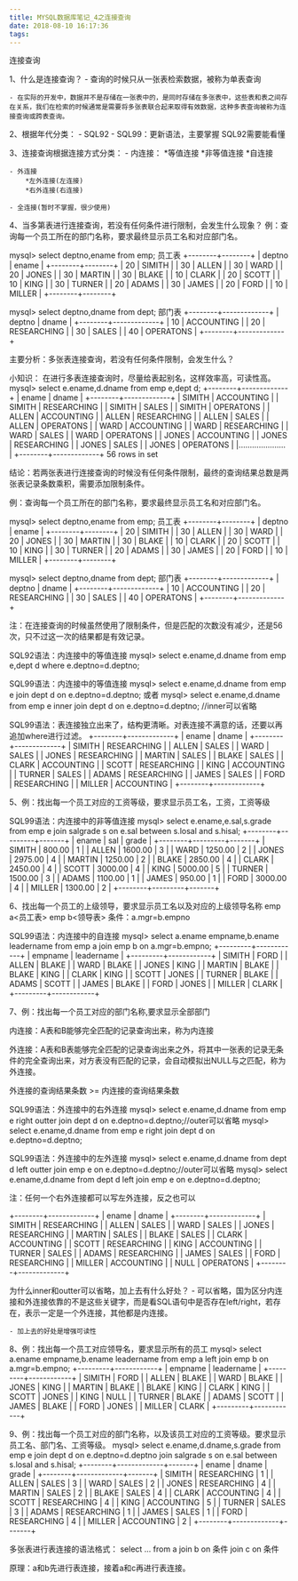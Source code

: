 ```yaml
---
title: MYSQL数据库笔记_4之连接查询
date: 2018-08-10 16:17:36
tags:
---
```


连接查询

1、什么是连接查询？
	- 查询的时候只从一张表检索数据，被称为单表查询
	
	- 在实际的开发中，数据并不是存储在一张表中的，是同时存储在多张表中，这些表和表之间存在关系，我们在检索的时候通常是需要将多张表联合起来取得有效数据，这种多表查询被称为连接查询或跨表查询。

2、根据年代分类：
	- SQL92
	- SQL99：更新语法，主要掌握
	SQL92需要能看懂
<!--more-->
3、连接查询根据连接方式分类：
	- 内连接：
		*等值连接
		*非等值连接
		*自连接

	- 外连接
		*左外连接(左连接)
		*右外连接(右连接)

	- 全连接(暂时不掌握，很少使用)

4、当多第表进行连接查询，若没有任何条件进行限制，会发生什么现象？
	例：查询每一个员工所在的部门名称，要求最终显示员工名和对应部门名。

mysql> select deptno,ename from emp; 员工表
+--------+--------+
| deptno | ename  |
+--------+--------+
|     20 | SIMITH |
|     30 | ALLEN  |
|     30 | WARD   |
|     20 | JONES  |
|     30 | MARTIN |
|     30 | BLAKE  |
|     10 | CLARK  |
|     20 | SCOTT  |
|     10 | KING   |
|     30 | TURNER |
|     20 | ADAMS  |
|     30 | JAMES  |
|     20 | FORD   |
|     10 | MILLER |
+--------+--------+

mysql> select deptno,dname from dept; 部门表
+--------+-------------+
| deptno | dname       |
+--------+-------------+
|     10 | ACCOUNTING  |
|     20 | RESEARCHING |
|     30 | SALES       |
|     40 | OPERATONS   |
+--------+-------------+

主要分析：多张表连接查询，若没有任何条件限制，会发生什么？

小知识： 在进行多表连接查询时，尽量给表起别名，这样效率高，可读性高。
mysql> select e.ename,d.dname from emp e,dept d;
+--------+-------------+
| ename  | dname       |
+--------+-------------+
| SIMITH | ACCOUNTING  |
| SIMITH | RESEARCHING |
| SIMITH | SALES       |
| SIMITH | OPERATONS   |
| ALLEN  | ACCOUNTING  |
| ALLEN  | RESEARCHING |
| ALLEN  | SALES       |
| ALLEN  | OPERATONS   |
| WARD   | ACCOUNTING  |
| WARD   | RESEARCHING |
| WARD   | SALES       |
| WARD   | OPERATONS   |
| JONES  | ACCOUNTING  |
| JONES  | RESEARCHING |
| JONES  | SALES       |
| JONES  | OPERATONS   |
|..................... |
+--------+-------------+
56 rows in set

结论：若两张表进行连接查询的时候没有任何条件限制，最终的查询结果总数是两张表记录条数乘积，需要添加限制条件。


例：查询每一个员工所在的部门名称，要求最终显示员工名和对应部门名。

mysql> select deptno,ename from emp; 员工表
+--------+--------+
| deptno | ename  |
+--------+--------+
|     20 | SIMITH |
|     30 | ALLEN  |
|     30 | WARD   |
|     20 | JONES  |
|     30 | MARTIN |
|     30 | BLAKE  |
|     10 | CLARK  |
|     20 | SCOTT  |
|     10 | KING   |
|     30 | TURNER |
|     20 | ADAMS  |
|     30 | JAMES  |
|     20 | FORD   |
|     10 | MILLER |
+--------+--------+

mysql> select deptno,dname from dept; 部门表
+--------+-------------+
| deptno | dname       |
+--------+-------------+
|     10 | ACCOUNTING  |
|     20 | RESEARCHING |
|     30 | SALES       |
|     40 | OPERATONS   |
+--------+-------------+

注：在连接查询的时候虽然使用了限制条件，但是匹配的次数没有减少，还是56次，只不过这一次的结果都是有效记录。

SQL92语法：内连接中的等值连接
mysql> select e.ename,d.dname from emp e,dept d where e.deptno=d.deptno;

SQL99语法：内连接中的等值连接
mysql> select e.ename,d.dname from emp e join dept d on e.deptno=d.deptno;
或者
mysql> select e.ename,d.dname from emp e inner join dept d on e.deptno=d.deptno; //inner可以省略

SQL99语法：表连接独立出来了，结构更清晰。对表连接不满意的话，还要以再追加where进行过滤。
+--------+-------------+
| ename  | dname       |
+--------+-------------+
| SIMITH | RESEARCHING |
| ALLEN  | SALES       |
| WARD   | SALES       |
| JONES  | RESEARCHING |
| MARTIN | SALES       |
| BLAKE  | SALES       |
| CLARK  | ACCOUNTING  |
| SCOTT  | RESEARCHING |
| KING   | ACCOUNTING  |
| TURNER | SALES       |
| ADAMS  | RESEARCHING |
| JAMES  | SALES       |
| FORD   | RESEARCHING |
| MILLER | ACCOUNTING  |
+--------+-------------+


5、例：找出每一个员工对应的工资等级，要求显示员工名，工资，工资等级

SQL99语法：内连接中的非等值连接
mysql> select e.ename,e.sal,s.grade from emp e join salgrade s on e.sal between s.losal and s.hisal;
+--------+---------+-------+
| ename  | sal     | grade |
+--------+---------+-------+
| SIMITH |  800.00 |     1 |
| ALLEN  | 1600.00 |     3 |
| WARD   | 1250.00 |     2 |
| JONES  | 2975.00 |     4 |
| MARTIN | 1250.00 |     2 |
| BLAKE  | 2850.00 |     4 |
| CLARK  | 2450.00 |     4 |
| SCOTT  | 3000.00 |     4 |
| KING   | 5000.00 |     5 |
| TURNER | 1500.00 |     3 |
| ADAMS  | 1100.00 |     1 |
| JAMES  |  950.00 |     1 |
| FORD   | 3000.00 |     4 |
| MILLER | 1300.00 |     2 |
+--------+---------+-------+


6、找出每一个员工的上级领导，要求显示员工名以及对应的上级领导名称
emp a<员工表>
emp b<领导表>
条件：a.mgr=b.empno

SQL99语法：内连接中的自连接
mysql> select a.ename empname,b.ename leadername from emp a join emp b on a.mgr=b.empno;
+---------+------------+
| empname | leadername |
+---------+------------+
| SIMITH  | FORD       |
| ALLEN   | BLAKE      |
| WARD    | BLAKE      |
| JONES   | KING       |
| MARTIN  | BLAKE      |
| BLAKE   | KING       |
| CLARK   | KING       |
| SCOTT   | JONES      |
| TURNER  | BLAKE      |
| ADAMS   | SCOTT      |
| JAMES   | BLAKE      |
| FORD    | JONES      |
| MILLER  | CLARK      |
+---------+------------+


7、例：找出每一个员工对应的部门名称,要求显示全部部门

内连接：A表和B能够完全匹配的记录查询出来，称为内连接

外连接：A表和B表能够完全匹配的记录查询出来之外，将其中一张表的记录无条件的完全查询出来，对方表没有匹配的记录，会自动模拟出NULL与之匹配，称为外连接。

外连接的查询结果条数 >= 内连接的查询结果条数


SQL99语法：外连接中的右外连接
mysql> select e.ename,d.dname from emp e right outter join dept d on e.deptno=d.deptno;//outer可以省略
mysql> select e.ename,d.dname from emp e right join dept d on e.deptno=d.deptno;

SQL99语法：外连接中的左外连接
mysql> select e.ename,d.dname from dept d left outter join emp e on e.deptno=d.deptno;//outer可以省略
mysql> select e.ename,d.dname from dept d left join emp e on e.deptno=d.deptno; 

注：任何一个右外连接都可以写左外连接，反之也可以

+--------+-------------+
| ename  | dname       |
+--------+-------------+
| SIMITH | RESEARCHING |
| ALLEN  | SALES       |
| WARD   | SALES       |
| JONES  | RESEARCHING |
| MARTIN | SALES       |
| BLAKE  | SALES       |
| CLARK  | ACCOUNTING  |
| SCOTT  | RESEARCHING |
| KING   | ACCOUNTING  |
| TURNER | SALES       |
| ADAMS  | RESEARCHING |
| JAMES  | SALES       |
| FORD   | RESEARCHING |
| MILLER | ACCOUNTING  |
| NULL   | OPERATONS   |
+--------+-------------+

为什么inner和outter可以省略，加上去有什么好处？
	- 可以省略，国为区分内连接和外连接依靠的不是这些关键字，而是看SQL语句中是否存在left/right，若存在，表示一定是一个外连接，其他都是内连接。

	- 加上去的好处是增强可读性


8、例：找出每一个员工对应领导名，要求显示所有的员工
mysql> select a.ename empname,b.ename leadername from emp a left join emp b on a.mgr=b.empno;
+---------+------------+
| empname | leadername |
+---------+------------+
| SIMITH  | FORD       |
| ALLEN   | BLAKE      |
| WARD    | BLAKE      |
| JONES   | KING       |
| MARTIN  | BLAKE      |
| BLAKE   | KING       |
| CLARK   | KING       |
| SCOTT   | JONES      |
| KING    | NULL       |
| TURNER  | BLAKE      |
| ADAMS   | SCOTT      |
| JAMES   | BLAKE      |
| FORD    | JONES      |
| MILLER  | CLARK      |
+---------+------------+


9、例：找出每一个员工对应的部门名称，以及该员工对应的工资等级。要求显示员工名、部门名、工资等级。
mysql> select e.ename,d.dname,s.grade from emp e  join dept d on e.deptno=d.deptno join salgrade s on e.sal between s.losal and s.hisal;
+--------+-------------+-------+
| ename  | dname       | grade |
+--------+-------------+-------+
| SIMITH | RESEARCHING |     1 |
| ALLEN  | SALES       |     3 |
| WARD   | SALES       |     2 |
| JONES  | RESEARCHING |     4 |
| MARTIN | SALES       |     2 |
| BLAKE  | SALES       |     4 |
| CLARK  | ACCOUNTING  |     4 |
| SCOTT  | RESEARCHING |     4 |
| KING   | ACCOUNTING  |     5 |
| TURNER | SALES       |     3 |
| ADAMS  | RESEARCHING |     1 |
| JAMES  | SALES       |     1 |
| FORD   | RESEARCHING |     4 |
| MILLER | ACCOUNTING  |     2 |
+--------+-------------+-------+

多张表进行表连接的语法格式：
select 
	...
from
	a
join
	b
on
	条件
join
	c
on
	条件

原理：a和b先进行表连接，接着a和c再进行表连接。
